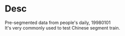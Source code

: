 # Desc
Pre-segmented data from people's daily, 19980101  
It's very commonly used to test Chinese segment train.
